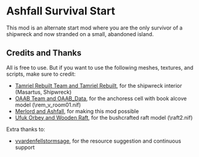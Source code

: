 # Ashfall Survival Start

This mod is an alternate start mod where you are the only survivor of a shipwreck and now stranded on a small, abandoned island.

## Credits and Thanks 

All is free to use. But if you want to use the following meshes, textures, and scripts, make sure to credit:

- [Tamriel Rebuilt Team and Tamriel Rebuilt](https://www.nexusmods.com/morrowind/mods/42145), for the shipwreck interior (Masartus, Shipwreck)
- [OAAB Team and OAAB_Data](https://www.nexusmods.com/morrowind/mods/49042), for the anchoress cell with book alcove model (\rem_v_room01.nif)
- [Merlord and Ashfall](https://www.nexusmods.com/morrowind/mods/49057), for making this mod possible
- [Ufuk Orbey and Wooden Raft](https://www.nexusmods.com/morrowind/mods/43955), for the bushcrafted raft model (\raft2.nif)

Extra thanks to:

- [vvardenfellstormsage](https://www.nexusmods.com/morrowind/users/74766743), for the resource suggestion and continuous support
